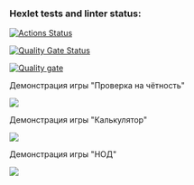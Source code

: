 ### Hexlet tests and linter status:
[![Actions Status](https://github.com/Xomyakkk/java-project-61/actions/workflows/hexlet-check.yml/badge.svg)](https://github.com/Xomyakkk/java-project-61/actions)


[![Quality Gate Status](https://sonarcloud.io/api/project_badges/measure?project=Xomyakkk_java-project-61&metric=alert_status)](https://sonarcloud.io/summary/new_code?id=Xomyakkk_java-project-61)


[![Quality gate](https://sonarcloud.io/api/project_badges/quality_gate?project=Xomyakkk_java-project-61)](https://sonarcloud.io/summary/new_code?id=Xomyakkk_java-project-61)


Демонстрация игры "Проверка на чётность"

<a href="https://asciinema.org/a/4WFCHM4BUlk3b1EwaJMfRN1Nd" target="_blank"><img src="https://asciinema.org/a/4WFCHM4BUlk3b1EwaJMfRN1Nd.svg" /></a>


Демонстрация игры "Калькулятор"

<a href="https://asciinema.org/a/irQCl8l2GvsjpqC0QhmzQXkTm" target="_blank"><img src="https://asciinema.org/a/irQCl8l2GvsjpqC0QhmzQXkTm.svg" /></a>

Демонстрация игры "НОД"

<a href="https://asciinema.org/a/PP9ZlhnLEHTMI5fjZvDnsZ4iS" target="_blank"><img src="https://asciinema.org/a/PP9ZlhnLEHTMI5fjZvDnsZ4iS.svg" /></a>
